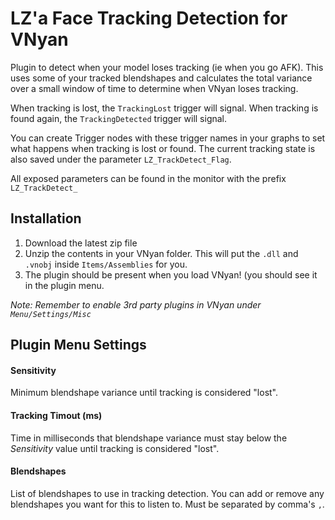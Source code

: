 # LZ'a Face Tracking Detection for VNyan
Plugin to detect when your model loses tracking (ie when you go AFK). This uses some of your tracked blendshapes and calculates the total variance over a small window of time to determine when VNyan loses tracking.

When tracking is lost, the `TrackingLost` trigger will signal.
When tracking is found again, the `TrackingDetected` trigger will signal.

You can create Trigger nodes with these trigger names in your graphs to set what happens when tracking is lost or found. The current tracking state is also saved under the parameter `LZ_TrackDetect_Flag`.

All exposed parameters can be found in the monitor with the prefix `LZ_TrackDetect_`

## Installation
1. Download the latest zip file
2. Unzip the contents in your VNyan folder. This will put the `.dll` and `.vnobj` inside `Items/Assemblies` for you.
3. The plugin should be present when you load VNyan! (you should see it in the plugin menu.

*Note: Remember to enable 3rd party plugins in VNyan under `Menu/Settings/Misc`*

## Plugin Menu Settings
#### Sensitivity
Minimum blendshape variance until tracking is considered "lost".
#### Tracking Timout (ms)
Time in milliseconds that blendshape variance must stay below the *Sensitivity* value until tracking is considered "lost".
#### Blendshapes
List of blendshapes to use in tracking detection. You can add or remove any blendshapes you want for this to listen to. Must be separated by comma's `,`.
